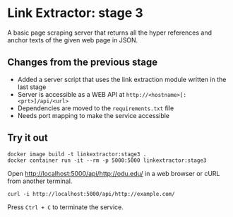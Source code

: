 # Link Extractor: stage 3

A basic page scraping server that returns all the hyper references and anchor texts of the given web page in JSON.

## Changes from the previous stage

* Added a server script that uses the link extraction module written in the last stage
* Server is accessible as a WEB API at `http://<hostname>[:<prt>]/api/<url>`
* Dependencies are moved to the `requirements.txt` file
* Needs port mapping to make the service accessible

## Try it out

```shell
docker image build -t linkextractor:stage3 .
docker container run -it --rm -p 5000:5000 linkextractor:stage3
```

Open <http://localhost:5000/api/http://odu.edu/> in a web browser or cURL from another terminal.

```shell
curl -i http://localhost:5000/api/http://example.com/
```

Press `Ctrl + C` to terminate the service.
